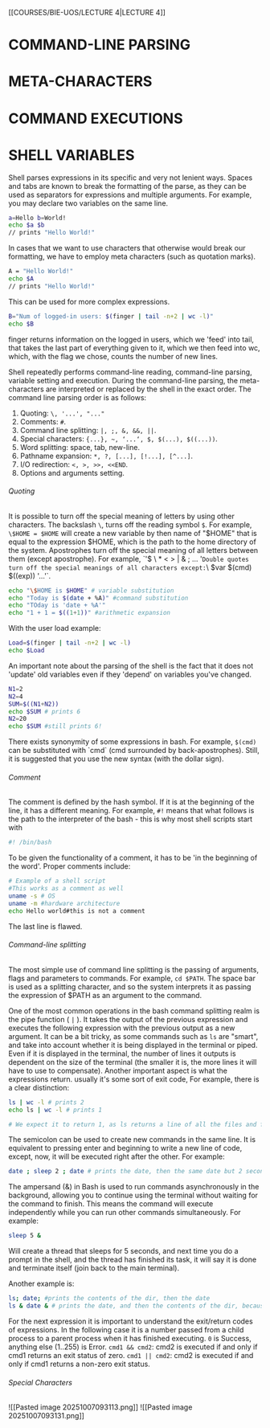 [[COURSES/BIE-UOS/LECTURE 4|LECTURE 4]]
# COMMAND-LINE PARSING
# META-CHARACTERS
# COMMAND EXECUTIONS
# SHELL VARIABLES


Shell parses expressions in its specific and very not lenient ways. Spaces and tabs are known to break the formatting of the parse, as they can be used as separators for expressions and multiple arguments. For example, you may declare two variables on the same line.
```bash
a=Hello b=World!
echo $a $b
// prints "Hello World!"
```

In cases that we want to use characters that otherwise would break our formatting, we have to employ meta characters (such as quotation marks).
```bash
A = "Hello World!"
echo $A
// prints "Hello World!"
```

This can be used for more complex expressions.
```bash
B="Num of logged-in users: $(finger | tail -n+2 | wc -l)"
echo $B
```

finger returns information on the logged in users, which we 'feed' into tail, that takes the last part of everything given to it, which we then feed into wc, which, with the flag we chose, counts the number of new lines.

Shell repeatedly performs command-line reading, command-line parsing, variable setting and execution. During the command-line parsing, the meta-characters are interpreted or replaced by the shell in the exact order.
The command line parsing order is as follows:
1. Quoting: `\, '...', "..."`
2. Comments: `#`.
3. Command line splitting: `|, ;, &, &&, ||`.
4. Special characters: `{...}, ~, ‘...‘, $, $(...), $((...))`.
5. Word splitting: space, tab, new-line.
6. Pathname expansion: `*, ?, [...], [!...], [^...]`.
7. I/O redirection: `<, >, >>, <<END`.
8. Options and arguments setting.

###### Quoting
It is possible to turn off the special meaning of letters by using other characters. The backslash `\`, turns off the reading symbol `$`.
For example, `\$HOME = $HOME` will create a new variable by then name of "$HOME" that is equal to the expression $HOME, which is the path to the home directory of the system.
Apostrophes turn off the special meaning of all letters between them (except apostrophe). For example, `'$ \ * < > | & ; ... '`
Double quotes turn off the special meanings of all characters except: `\ $var $(cmd) $((exp)) '...'`.

```bash
echo "\$HOME is $HOME" # variable substitution
echo "Today is $(date + %A)" #command substitution
echo "TOday is 'date + %A'"
echo "1 + 1 = $((1+1))" #arithmetic expansion
```

With the user load example:
```bash
Load=$(finger | tail -n+2 | wc -l)
echo $Load
```


An important note about the parsing of the shell is the fact that it does not 'update' old variables even if they 'depend' on variables you've changed.
```bash
N1=2
N2=4
SUM=$((N1+N2))
echo $SUM # prints 6
N2=20
echo $SUM #still prints 6!
```

There exists synonymity of some expressions in bash. For example, `$(cmd)` can be substituted with \`cmd\` (cmd surrounded by back-apostrophes). Still, it is suggested that you use the new syntax (with the dollar sign).

###### Comment
The comment is defined by the hash symbol. If it is at the beginning of the line, it has a different meaning. For example, `#!` means that what follows is the path to the interpreter of the bash - this is why most shell scripts start with
```bash
#! /bin/bash
```
To be given the functionality of a comment, it has to be 'in the beginning of the word'. Proper comments include:
```bash
# Example of a shell script
#This works as a comment as well
uname -s # OS
uname -m #hardware architecture
echo Hello world#this is not a comment
```
The last line is flawed.


###### Command-line splitting
The most simple use of command line splitting is the passing of arguments, flags and parameters to commands. For example, `cd $PATH`. The space bar is used as a splitting character, and so the system interprets it as passing the expression of $PATH as an argument to the command.

One of the most common operations in the bash command splitting realm is the pipe function ( `|` ). It takes the output of the previous expression and executes the following expression with the previous output as a new argument. It can be a bit tricky, as some commands such as `ls` are "smart", and take into account whether it is being displayed in the terminal or piped. Even if it is displayed in the terminal, the number of lines it outputs is dependent on the size of the terminal (the smaller it is, the more lines it will have to use to compensate). Another important aspect is what the expressions return. usually it's some sort of exit code, For example, there is a clear distinction:
```bash
ls | wc -l # prints 2
echo ls | wc -l # prints 1

# We expect it to return 1, as ls returns a line of all the files and firs in cwd
```


The semicolon can be used to create new commands in the same line. It is equivalent to pressing enter and beginning to write a new line of code, except, now, it will be executed right after the other. For example:
```bash
date ; sleep 2 ; date # prints the date, then the same date but 2 seconds in the future
```
The ampersand (&) in Bash is used to run commands asynchronously in the background, allowing you to continue using the terminal without waiting for the command to finish. This means the command will execute independently while you can run other commands simultaneously. For example:
```bash
sleep 5 &
```
Will create a thread that sleeps for 5 seconds, and next time you do a prompt in the shell, and the thread has finished its task, it will say it is done and terminate itself (join back to the main terminal).

Another example is:
```bash
ls; date; #prints the contents of the dir, then the date
ls & date & # prints the date, and then the contents of the dir, because the command is asynchronous and date is computated slightly faster than ls, and so it's the first to 'win the race'.
```

For the next expression it is important to understand the exit/return codes of expressions. In the following case it is a number passed from a child process to a parent process when it has finished executing. `0` is Success, anything else (1..255) is Error.
`cmd1 && cmd2`: cmd2 is executed if and only if cmd1 returns an exit status of zero.
`cmd1 || cmd2`: cmd2 is executed if and only if cmd1 returns a non-zero exit status.

###### Special Characters
![[Pasted image 20251007093113.png]]
![[Pasted image 20251007093131.png]]


